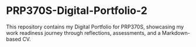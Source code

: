 # PRP370S-Digital-Portfolio-2
This repository contains my Digital Portfolio for PRP370S, showcasing my work readiness journey through reflections, assessments, and a Markdown-based CV.
